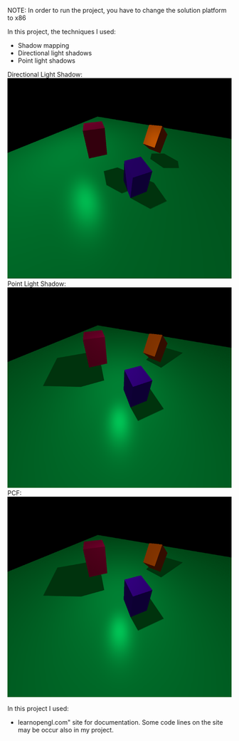 NOTE: In order to run the project, you have to change the solution platform to x86

In this project, the techniques I used:
- Shadow mapping
- Directional light shadows
- Point light shadows

Directional Light Shadow:
<img src="./OUTPUTS/directional_light_shadow.PNG" width="800" height="450" />  
Point Light Shadow:
<img src="./OUTPUTS/pointlight_shadow.PNG" width="800" height="450" />  
PCF:
<img src="./OUTPUTS/PCF.PNG" width="800" height="450" />  

In this project I used:
- learnopengl.com" site for documentation. Some code lines on the site may be occur also in my project.